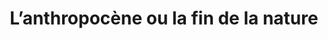 ---
layout: post
title: L’anthropocène ou la fin de la nature
description: L’impact de l’humain sur l’environnement est tel qu’il a mené à l’adoption d’un nouveau concept permettant de définir notre ère géologique, l’anthropocène. Mais est-ce le gage d’un avenir menaçant pour l’humain? C’est la question à laquelle tentent de répondre Geneviève Pothier Bouchard, archéologue, et Clément Mangin, particulièrement intéressé par le négationnisme climatique. En abordant le transhumanisme, qui permet de surpasser les capacités humaines, ils discutent de la manière dont l’humain utilise ses ressources et emploient les nouvelles technologies pour faire face aux défis environnementaux auxquels il est confronté.
link: https://savoir.media/node/4054
picture: assets/images/transhumanisme.jpg
categories: podcast
publisher: LOJIQ / Savoir.Media
---